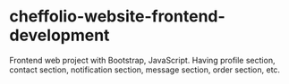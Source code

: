 # cheffolio-website-frontend-development
Frontend web project with Bootstrap, JavaScript. Having profile section, contact section, notification section, message section, order section, etc.
